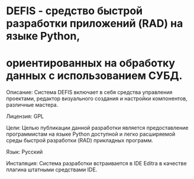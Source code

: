 # DEFIS - cредство быстрой разработки приложений (RAD) на языке Python,
#    ориентированных на обработку данных с использованием СУБД.

Описание:
    Система DEFIS включает в себя средства
    управления проектами, редактор визуального создания и настройки
    компонентов, различные мастера.

Лицензия:
    GPL

Цели:
    Целью публикации данной разработки является предоставление программистам
    на языке Python доступной и легко расширяемой среды быстрой
    разработки (RAD) прикладных программ.

Язык:
    Русский

Инсталяция:
    Система разработки встраивается в IDE Editra в качестве плагина штатными
    средствами IDE.
